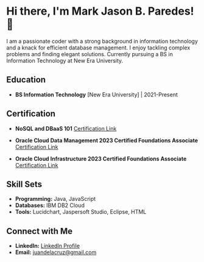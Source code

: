 # Hi there, I'm Mark Jason B. Paredes! 👋

I am a passionate coder with a strong background in information technology and a knack for efficient database management. I enjoy tackling complex problems and finding elegant solutions. Currently pursuing a BS in Information Technology at New Era University.

## Education

- **BS Information Technology**
  [New Era University] | 2021-Present

## Certification

- **NoSQL and DBaaS 101**
  [Certification Link](certification-link-1)

- **Oracle Cloud Data Management 2023 Certified Foundations Associate**
  [Certification Link](https://catalog-education.oracle.com/pls/certview/sharebadge?id=9A8DBBC2A22369B3C9FCA24E4FB7F97A4CF65CB09D23B557CD28EE452EBE13D3)

- **Oracle Cloud Infrastructure 2023 Certified Foundations Associate**
  [Certification Link](https://courses.cognitiveclass.ai/certificates/67825d8263e8479da74117ab852bb3a4)

## Skill Sets

- **Programming:** Java, JavaScript
- **Databases:** IBM DB2 Cloud
- **Tools:** Lucidchart, Jaspersoft Studio, Eclipse, HTML

## Connect with Me

- **LinkedIn:** [LinkedIn Profile](linkedin-profile-link)
- **Email:** juandelacruz@gmail.com
